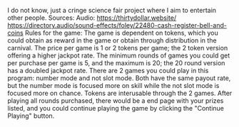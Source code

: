 I do not know, just a cringe science fair project where I aim to entertain other people.
Sources:
    Audio: https://thirtydollar.website/    https://directory.audio/sound-effects/foley/22480-cash-register-bell-and-coins
Rules for the game:
    The game is dependent on tokens, which you could obtain as reward in the game or obtain through distribution in the carnival. The price per game is 1 or 2 tokens per game; the 2 token version offering a higher jackpot rate. The minimum rounds of games you could get per purchase per game is 5, and the maximum is 20; the 20 round version has a doubled jackpot rate. There are 2 games you could play in this program: number mode and not slot mode. Both have the same payout rate, but the number mode is focused more on skill while the not slot mode is focused more on chance. Tokens are interusable through the 2 games. After playing all rounds purchased, there would be a end page with your prizes listed, and you could continue playing the game by clicking the "Continue Playing" button.